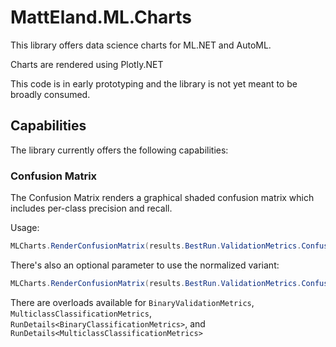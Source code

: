 # MattEland.ML.Charts

This library offers data science charts for ML.NET and AutoML.

Charts are rendered using Plotly.NET

This code is in early prototyping and the library is not yet meant to be broadly consumed.

## Capabilities

The library currently offers the following capabilities:

### Confusion Matrix

The Confusion Matrix renders a graphical shaded confusion matrix which includes per-class precision and recall.

Usage:
```cs
MLCharts.RenderConfusionMatrix(results.BestRun.ValidationMetrics.ConfusionMatrix)
```

There's also an optional parameter to use the normalized variant:

```cs
MLCharts.RenderConfusionMatrix(results.BestRun.ValidationMetrics.ConfusionMatrix, normalized: true)
```

There are overloads available for `BinaryValidationMetrics`, `MulticlassClassificationMetrics`, `RunDetails<BinaryClassificationMetrics>`, and `RunDetails<MulticlassClassificationMetrics>`
